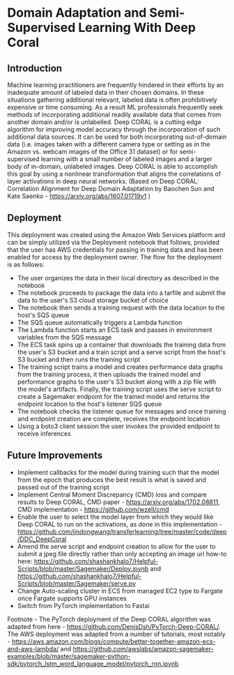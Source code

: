 # Domain Adaptation and Semi-Supervised Learning With Deep Coral
## Introduction
Machine learning practitioners are frequently hindered in their efforts by an inadequate amount of labeled data in their chosen domains. In these situations gathering additional relevant, labeled data is often prohibitively expensive or time consuming. As a result ML professionals frequently seek methods of incorporating additional readily available data that comes from another domain and/or is unlabelled. Deep CORAL is a cutting edge algorithm for improving model accuracy through the incorporation of such additional data sources. It can be used for both incorporating out-of-domain data (i.e. images taken with a different camera type or setting as in the Amazon vs. webcam images of the Office 31 dataset) or for semi-supervised learning with a small number of labeled images and a larger body of in-domain, unlabeled images. Deep CORAL is able to accomplish this goal by using a nonlinear transformation that aligns the correlations of layer activations in deep neural networks. (Based on Deep CORAL: Correlation Alignment for Deep Domain Adaptation by Baochen Sun and Kate Saenko - https://arxiv.org/abs/1607.01719v1 )

## Deployment
This deployment was created using the Amazon Web Services platform and can be simply utilized via the Deployment notebook that follows, provided that the user has AWS credentials for passing in training data and has been enabled for access by the deployment owner. The flow for the deployment is as follows: 
- The user organizes the data in their local directory as described in the notebook
- The notebook proceeds to package the data into a tarfile and submit the data to the user's S3 cloud storage bucket of choice 
- The notebook then sends a training request with the data location to the host's SQS queue 
- The SQS queue automatically triggers a Lambda function
- The Lambda function starts an ECS task and passes in environment variables from the SQS message
- The ECS task spins up a container that downloads the training data from the user's S3 bucket and a train script and a serve script from the host's S3 bucket and then runs the training script
- The training script trains a model and creates performance data graphs from the training process, it then uploads the trained model and performance graphs to the user's S3 bucket along with a zip file with the model's artifacts. Finally, the training script uses the serve script to create a Sagemaker endpoint for the trained model and returns the endpoint location to the host's listener SQS queue
- The notebook checks the listener queue for messages and once training and endpoint creation are complete, receives the endpoint location
- Using a boto3 client session the user invokes the provided endpoint to receive inferences
 
## Future Improvements
- Implement callbacks for the model during training such that the model from the epoch that produces the best result is what is saved and passed out of the training script
- Implement Central Moment Discrepancy (CMD) loss and compare results to Deep CORAL, CMD paper - https://arxiv.org/abs/1702.08811, CMD implementation - https://github.com/wzell/cmd
- Enable the user to select the model layer from which they would like Deep CORAL to run on the activations, as done in this implementation - https://github.com/jindongwang/transferlearning/tree/master/code/deep/DDC_DeepCoral
- Amend the serve script and endpoint creation to allow for the user to submit a jpeg file directly rather than only accepting an image url how-to here: https://github.com/shashankhalo7/Helpful-Scripts/blob/master/Sagemaker/Deploy.ipynb and https://github.com/shashankhalo7/Helpful-Scripts/blob/master/Sagemaker/serve.py
- Change Auto-scaling cluster in ECS from managed EC2 type to Fargate once Fargate supports GPU instances
- Switch from PyTorch implementation to Fastai
 

   
   
Footnote - The PyTorch deployment of the Deep CORAL algorithm was adapted from here - https://github.com/DenisDsh/PyTorch-Deep-CORAL/. The AWS deployment was adapted from a number of tutorials, most notably - https://aws.amazon.com/blogs/compute/better-together-amazon-ecs-and-aws-lambda/ and https://github.com/awslabs/amazon-sagemaker-examples/blob/master/sagemaker-python-sdk/pytorch_lstm_word_language_model/pytorch_rnn.ipynb
